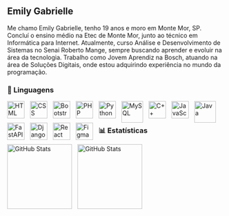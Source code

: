 ## Emily Gabrielle
Me chamo Emily Gabrielle, tenho 19 anos e moro em Monte Mor, SP. Concluí o ensino médio na Etec de Monte Mor, junto ao técnico em Informática para Internet. Atualmente, curso Análise e Desenvolvimento de Sistemas no Senai Roberto Mange, sempre buscando aprender e evoluir na área da tecnologia. Trabalho como Jovem Aprendiz na Bosch, atuando na área de Soluções Digitais, onde estou adquirindo experiência no mundo da programação.
### 🤖 Linguagens
<p>
<img
align="left"
alt="HTML"
title="HTML"
width="40px"
style="padding-right: 10px;"
src="https://cdn.jsdelivr.net/gh/devicons/devicon@latest/icons/html5/html5-original.svg"
/>
<img
align="left"
alt="CSS"
title="CSS"
width="40px"
style="padding-right: 10px;"
src="https://cdn.jsdelivr.net/gh/devicons/devicon@latest/icons/css3/css3-original.svg"
/>
<img
align="left"
alt="Bootstrap"
title="Bootstrap"
width="40px"
style="padding-right: 10px;"
src="https://cdn.jsdelivr.net/gh/devicons/devicon@latest/icons/bootstrap/bootstrap-original.svg"
/>
<img
align="left"
alt="PHP"
title="PHP"
width="40px"
style="padding-right: 10px;"
src="https://cdn.jsdelivr.net/gh/devicons/devicon@latest/icons/php/php-original.svg"
/>
<img
align="left"
alt="Python"
title="Python"
width="40px"
style="padding-right: 10px;"
src="https://cdn.jsdelivr.net/gh/devicons/devicon@latest/icons/python/python-original.svg"
/>
<img
align="left"
alt="MySQL"
title="MySQL"
width="50px"
style="padding-right: 10px;"
src="https://cdn.jsdelivr.net/gh/devicons/devicon@latest/icons/mysql/mysql-original-wordmark.svg"
/>
<img
align="left"
alt="C++"
title="C++"
width="40px"
style="padding-right: 10px;"
src="https://cdn.jsdelivr.net/gh/devicons/devicon@latest/icons/cplusplus/cplusplus-original.svg"
/>
<img
align="left"
alt="JavaScript"
title="JavaScript"
width="40px"
style="padding-right: 10px;"
src="https://cdn.jsdelivr.net/gh/devicons/devicon@latest/icons/javascript/javascript-original.svg"
/>
<img
align="left"
alt="Java"
title="Java"
width="50px"
style="padding-right: 10px;"
src="https://cdn.jsdelivr.net/gh/devicons/devicon@latest/icons/java/java-original-wordmark.svg"
/>
<img
align="left"
alt="FastAPI"
title="FastAPI"
width="40px"
style="padding-right: 10px;"
src="https://cdn.jsdelivr.net/gh/devicons/devicon@latest/icons/fastapi/fastapi-original.svg"
/> 
<img
align="left"
alt="Django"
title="Django"
width="40px"
style="padding-right: 10px;"
src="https://cdn.jsdelivr.net/gh/devicons/devicon@latest/icons/django/django-plain.svg"
/> 
<img
align="left"
alt="React"
title="React"
width="40px"
style="padding-right: 10px;"
src="https://cdn.jsdelivr.net/gh/devicons/devicon@latest/icons/react/react-original.svg"
/> 
<img
align="left"
alt="Figma"
title="Figma"
width="40px"
style="padding-right: 10px;"
src="https://cdn.jsdelivr.net/gh/devicons/devicon@latest/icons/figma/figma-original.svg"
/> 
</p>
<br/>
<br/>

### 📊 Estatísticas
<p>
<p>
<img
align="left"
alt="GitHub Stats"
height="150"
style="padding-right: 10px;"
src="https://github-readme-stats.vercel.app/api?username=Emilysx&show_icons=true&theme=tokyonight&include_all_commits=true&locale=pt-br"
/>
<img
align="left"
alt="GitHub Stats"
height="150"
src="https://github-readme-stats.vercel.app/api/top-langs/?username=Emilysx&theme=tokyonight&layout=compact&custom_title=Tecnologias&langs_count=9"
/>

</p>

